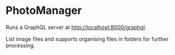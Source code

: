 # PhotoManager

Runs a GraphQL server at [http://localhost:8000/graphql](http://localhost:8000/graphql).

List image files and supports organising files in folders for further processing.
